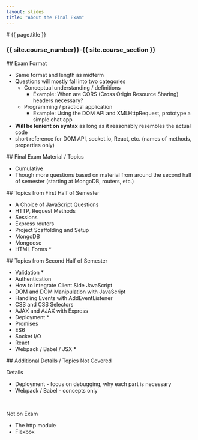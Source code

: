 ```yaml
---
layout: slides
title: "About the Final Exam"
---
```

<section markdown="block" class="intro-slide">
# {{ page.title }}

### {{ site.course_number}}-{{ site.course_section }}

<p><small></small></p>
</section>
<!--
<section markdown="block">
## Topics

## Scaffolding

* know general structure of express project
* app.js, public, views, etc.

## MongoDB

* definitions / concepts
* showing databases / collections
* simple queries

## Mongoose API

* creating a schema
* general steps for integrating Mongoose
* Mongoose API
	* find
	* findOneAndUpdate
	* save, etc.

## Extracting Information from URLs

* slugs
* req.params


</section>
-->
<section markdown="block">
## Exam Format

* Same format and length as midterm
* Questions will mostly fall into two categories
	* Conceptual understanding / definitions
		* Example: When are CORS (Cross Origin Resource Sharing) headers necessary?
	* Programming / practical application
		* Example: Using the DOM API and XMLHttpRequest, prototype a simple chat app
* __Will be lenient on syntax__ as long as it reasonably resembles the actual code
* short reference for DOM API, socket.io, React, etc. (names of methods, properties only)

</section>
<section markdown="block">
## Final Exam Material / Topics

* Cumulative
* Though more questions based on material from around the second half of semester (starting at MongoDB, routers, etc.)

</section>

<section markdown="block">
## Topics from First Half of Semester

* A Choice of JavaScript Questions
* HTTP, Request Methods
* Sessions 
* Express routers 
* Project Scaffolding and Setup
* MongoDB
* Mongoose
* HTML Forms \*


</section>

<section markdown="block">
## Topics from Second Half of Semester

* Validation \*
* Authentication
* How to Integrate Client Side JavaScript
* DOM and DOM Manipulation with JavaScript
* Handling Events with AddEventListener
* CSS and CSS Selectors
* AJAX and AJAX with Express
* Deployment \* 
* Promises
* ES6
* Socket I/O
* React
* Webpack / Babel / JSX \*

</section>

<section markdown="block">
## Additional Details / Topics Not Covered

Details 

* Deployment - focus on debugging, why each part is necessary
* Webpack / Babel - concepts only

<br>

Not on Exam

* The http module
* Flexbox

</section>
